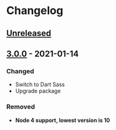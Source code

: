 # Changelog

## [Unreleased][]

## [3.0.0][] - 2021-01-14

### Changed

-   Switch to Dart Sass
-   Upgrade package

### Removed

-   **Node 4 support, lowest version is 10**

[unreleased]: https://github.com/niksy/get-sass-vars/compare/v3.0.0...HEAD
[3.0.0]: https://github.com/niksy/get-sass-vars/tree/v3.0.0
